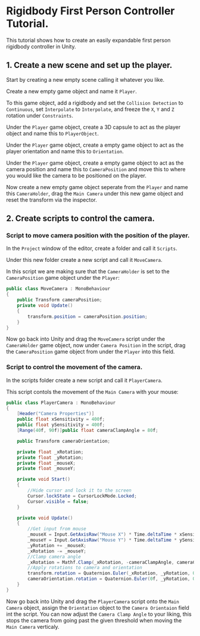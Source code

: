 # Rigidbody First Person Controller Tutorial.

This tutorial shows how to create an easily expandable first person rigidbody controller in Unity.

## 1. Create a new scene and set up the player.

Start by creating a new empty scene calling it whatever you like.

Create a new empty game object and name it `Player`.

To this game object, add a rigidbody and set the `Collision Detection` to `Continuous`, set `Interpolate` to `Interpolate`,  and freeze the `X`, `Y` and `Z` rotation under `Constraints`.

Under the `Player` game object, create a 3D capsule to act as the player object and name this to `PlayerObject`.

Under the `Player` game object, create a empty game object to act as the player orientation and name this to `Orientation`.

Under the `Player` game object, create a empty game object to act as the camera position and name this to `CameraPosition` and move this to where you would like the camera to be positioned on the player.

Now create a new empty game object seperate from the `Player` and name this `CameraHolder`, drag the `Main Camera` under this new game object and reset the transform via the inspector.

## 2. Create scripts to control the camera.

### Script to move camera position with the position of the player.

In the `Project` window of the editor, create a folder and call it `Scripts`.

Under this new folder create a new script and call it `MoveCamera`.

In this script we are making sure that the `CameraHolder` is set to the `CameraPosition` game object under the `Player`:
```.cs
public class MoveCamera : MonoBehaviour
{
    public Transform cameraPosition;
    private void Update()
    {
        transform.position = cameraPosition.position;
    }
}
```

Now go back into Unity and drag the `MoveCamera` script under the `CameraHolder` game object, now under `Camera Position` in the script, drag the `CameraPosition` game object from under the `Player` into this field.

### Script to control the movement of the camera.

In the scripts folder create a new script and call it `PlayerCamera`.

This script contols the movement of the `Main Camera` with your mouse:
```.cs
public class PlayerCamera : MonoBehaviour
{
    [Header("Camera Properties")]
    public float xSensitivity = 400f;
    public float ySensitivity = 400f;
    [Range(40f, 90f)]public float cameraClampAngle = 80f;

    public Transform cameraOrientation;

    private float _xRotation;
    private float _yRotation;
    private float _mouseX;
    private float _mouseY;

    private void Start()
    {
        //Hide cursor and lock it to the screen
        Cursor.lockState = CursorLockMode.Locked;
        Cursor.visible = false;
    }

    private void Update()
    {
        //Get input from mouse
        _mouseX = Input.GetAxisRaw("Mouse X") * Time.deltaTime * xSensitivity;
        _mouseY = Input.GetAxisRaw("Mouse Y") * Time.deltaTime * ySensitivity;
        _yRotation += _mouseX;
        _xRotation -= _mouseY;
        //Clamp camera angle
        _xRotation = Mathf.Clamp(_xRotation, -cameraClampAngle, cameraClampAngle);
        //Apply rotations to camera and orientation
        transform.rotation = Quaternion.Euler(_xRotation, _yRotation, 0f);
        cameraOrientation.rotation = Quaternion.Euler(0f, _yRotation, 0f);
    }
}
```

Now go back into Unity and drag the `PlayerCamera` script onto the `Main Camera` object, assign the `Orientation` object to the `Camera Orientaion` field int the script. You can now adjust the `Camera Clamp Angle` to your liking, this stops the camera from going past the given threshold when moving the `Main Camera` verticaly.








